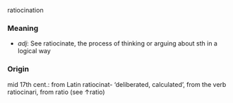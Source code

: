 ratiocination
### Meaning
+ _adj_: See ratiocinate, the process of thinking or arguing about sth in a logical way

### Origin

mid 17th cent.: from Latin ratiocinat- ‘deliberated, calculated’, from the verb ratiocinari, from ratio (see ↑ratio)
